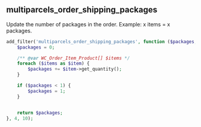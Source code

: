 ## multiparcels_order_shipping_packages

Update the number of packages in the order. Example: x items = x packages.

```php
add_filter('multiparcels_order_shipping_packages', function ($packages, $order, $items, $order_id) {
    $packages = 0;

    /** @var WC_Order_Item_Product[] $items */
    foreach ($items as $item) {
        $packages += $item->get_quantity();
    }

    if ($packages < 1) {
        $packages = 1;
    }


    return $packages;
}, 4, 10);
```